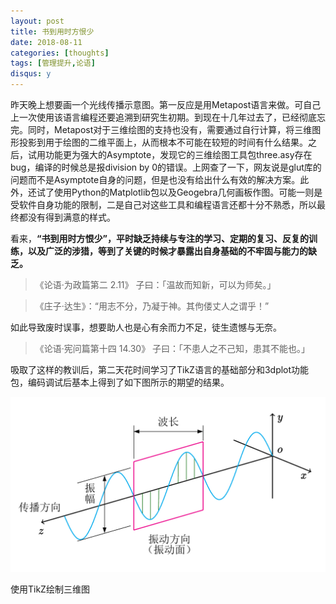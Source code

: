 ```yaml
---
layout: post
title: 书到用时方恨少
date: 2018-08-11
categories: [thoughts]
tags: [管理提升,论语]
disqus: y
---
```


昨天晚上想要画一个光线传播示意图。第一反应是用Metapost语言来做。可自己上一次使用该语言编程还要追溯到研究生初期。到现在十几年过去了，已经彻底忘完。同时，Metapost对于三维绘图的支持也没有，需要通过自行计算，将三维图形投影到用于绘图的二维平面上，从而根本不可能在较短的时间有什么结果。之后，试用功能更为强大的Asymptote，发现它的三维绘图工具包three.asy存在bug，编译的时候总是报division by 0的错误。上网查了一下，网友说是glut库的问题而不是Asymptote自身的问题，但是也没有给出什么有效的解决方案。此外，还试了使用Python的Matplotlib包以及Geogebra几何画板作图。可能一则是受软件自身功能的限制，二是自己对这些工具和编程语言还都十分不熟悉，所以最终都没有得到满意的样式。

看来，**“书到用时方恨少”，平时缺乏持续与专注的学习、定期的复习、反复的训练，以及广泛的涉猎，等到了关键的时候才暴露出自身基础的不牢固与能力的缺乏。** 

> 《论语·为政篇第二 2.11》 子曰：「温故而知新，可以为师矣。」

> 《庄子·达生》：“用志不分，乃凝于神。其佝偻丈人之谓乎！”

如此导致废时误事，想要助人也是心有余而力不足，徒生遗憾与无奈。

> 《论语·宪问篇第十四 14.30》 子曰：「不患人之不己知，患其不能也。」

吸取了这样的教训后，第二天花时间学习了TikZ语言的基础部分和3dplot功能包，编码调试后基本上得到了如下图所示的期望的结果。

![](/figures/p53012141.jpg)

使用TikZ绘制三维图

